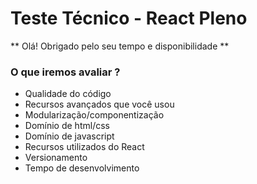 # Teste Técnico - React Pleno

** Olá! Obrigado pelo seu tempo e disponibilidade **

### O que iremos avaliar ?

- Qualidade do código
- Recursos avançados que você usou
- Modularização/componentização
- Domínio de html/css
- Domínio de javascript
- Recursos utilizados do React
- Versionamento
- Tempo de desenvolvimento
